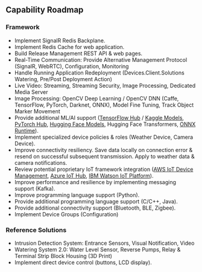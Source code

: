 ## Capability Roadmap

### Framework

- Implement SignalR Redis Backplane.
- Implement Redis Cache for web application.
- Build Release Management REST API & web pages.
- Real-Time Communication: Provide Alternative Management Protocol (SignalR, WebRTC), Configuration, Monitoring
- Handle Running Application Redeployment (Devices.Client.Solutions Watering, Pre/Post Deployment Action)
- Live Video: Streaming, Streaming Security, Image Processing, Dedicated Media Server
- Image Processing: OpenCV Deep Learning / OpenCV DNN (Caffe, TensorFlow, PyTorch, Darknet, ONNX), Model Fine Tuning, Track Object Marker Movement
- Provide additional ML/AI support ([TensorFlow Hub](https://tfhub.dev/) / [Kaggle Models](https://www.kaggle.com/models), [PyTorch Hub](https://pytorch.org/hub/), [Hugging Face Models](https://huggingface.co/docs/transformers/), Hugging Face Transformers, [ONNX Runtime](https://onnxruntime.ai/)).
- Implement specialized device policies & roles (Weather Device, Camera Device).
- Improve connectivity resiliency. Save data locally on connection error & resend on successful subsequent transmission. Apply to weather data & camera notifications.
- Review potential proprietary IoT framework integration ([AWS IoT Device Management](https://aws.amazon.com/iot-device-management/), [Azure IoT Hub](https://azure.microsoft.com/products/iot-hub/), [IBM Watson IoT Platform](https://internetofthings.ibmcloud.com/)).
- Improve performance and resilience by implementing messaging support (Kafka).
- Improve programming language support (Python).
- Provide additional programming language support (C/C++, Java).
- Provide additional connectivity support (Bluetooth, BLE, Zigbee).
- Implement Device Groups (Configuration)

### Reference Solutions

- Intrusion Detection System: Entrance Sensors, Visual Notification, Video
- Watering System 2.0: Water Level Sensor, Reverse Pumps, Relay & Terminal Strip Block Housing (3D Print)
- Implement direct device control (buttons, LCD display).